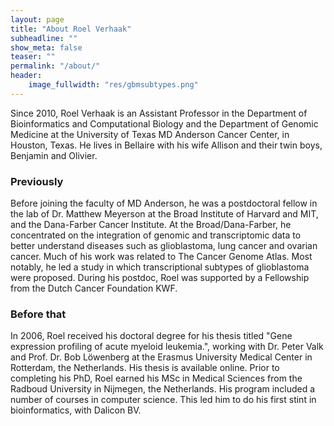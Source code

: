 ```yaml
---
layout: page
title: "About Roel Verhaak"
subheadline: ""
show_meta: false
teaser: ""
permalink: "/about/"
header:
    image_fullwidth: "res/gbmsubtypes.png"
---
```


Since 2010, Roel Verhaak is an Assistant Professor in the Department of Bioinformatics and Computational Biology and the Department of Genomic Medicine at the University of Texas MD Anderson Cancer Center, in Houston, Texas. He lives in Bellaire with his wife Allison and their twin boys, Benjamin and Olivier. 

### Previously

Before joining the faculty of MD Anderson, he was a postdoctoral fellow in the lab of Dr. Matthew Meyerson at the Broad Institute of Harvard and MIT, and the Dana-Farber Cancer Institute. 
At the Broad/Dana-Farber, he concentrated on the integration of genomic and transcriptomic data to better understand diseases such as glioblastoma, lung cancer and ovarian cancer. Much of his work was related to The Cancer Genome Atlas. Most notably, he led a study in which transcriptional subtypes of glioblastoma were proposed. During his postdoc, Roel was supported by a Fellowship from the Dutch Cancer Foundation KWF.

### Before that

In 2006, Roel received his doctoral degree for his thesis titled "Gene expression profiling of acute myeloid leukemia.", working with Dr. Peter Valk and Prof. Dr. Bob Löwenberg at the Erasmus University Medical Center in Rotterdam, the Netherlands. His thesis is available online. Prior to completing his PhD, Roel earned his MSc in Medical Sciences from the Radboud University in Nijmegen, the Netherlands. His program included a number of courses in computer science. This led him to do his first stint in bioinformatics, with Dalicon BV.
